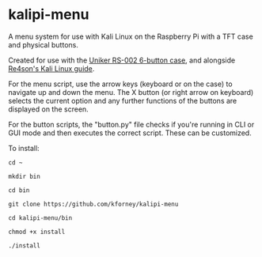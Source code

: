 # kalipi-menu
A menu system for use with Kali Linux on the Raspberry Pi with a TFT case and physical buttons.

Created for use with the [Uniker RS-002 6-button case](https://www.amazon.com/Uniker-Raspberry-Aluminum-Enclosure-Screen/dp/B014JFEU48/), and alongside [Re4son's Kali Linux guide](http://whitedome.com.au/re4son/sticky-fingers-kali-pi/).



For the menu script, use the arrow keys (keyboard or on the case) to navigate up and down the menu. The X button (or right arrow on keyboard) selects the current option and any further functions of the buttons are displayed on the screen.

For the button scripts, the "button.py" file checks if you're running in CLI or GUI mode and then executes the correct script. These can be customized. 




To install:

`cd ~`

`mkdir bin`

`cd bin`

`git clone https://github.com/kforney/kalipi-menu`

`cd kalipi-menu/bin`

`chmod +x install`

`./install`
